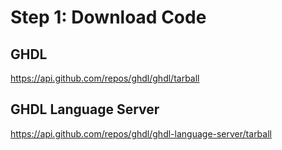 # Step 1: Download Code

## GHDL
https://api.github.com/repos/ghdl/ghdl/tarball

## GHDL Language Server
https://api.github.com/repos/ghdl/ghdl-language-server/tarball
